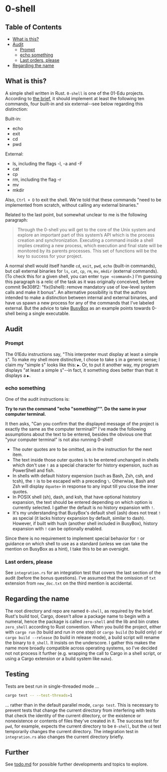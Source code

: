 # 0-shell

## Table of Contents

- [What is this?](#what-is-this?)
- [Audit](#audit)
  - [Prompt](#prompt)
  - [echo something](#echo-something)
  - [Last orders, please](#last-orders-please)
- [Regarding the name](#regarding-the-name)

## What is this?

A simple shell written in Rust. `0-shell` is one of the 01-Edu projects. According to [the brief](https://github.com/01-edu/public/tree/master/subjects/0-shell), it should implement at least the following ten commands, four built-in and six external--see below regarding this distinction:

Built-in:

- echo
- exit
- cd
- pwd

External:

- ls, including the flags -l, -a and -F
- cat
- cp
- rm, including the flag -r
- mv
- mkdir

Also, `Ctrl + D` to exit the shell. We're told that these commands "need to be implemented from scratch, without calling any external binaries."

Related to the last point, but somewhat unclear to me is the following paragraph:

> Through the 0-shell you will get to the core of the Unix system and explore an important part of this system’s API which is the process creation and synchronization. Executing a command inside a shell implies creating a new process, which execution and final state will be monitored by its parents processes. This set of functions will be the key to success for your project.

A normal shell would itself handle `cd`, `exit`, `pwd`, `echo` (built-in commands), but call external binaries for `ls`, `cat`, `cp`, `rm`, `mv`, `mkdir` (external commands). (To check this for a given shell, you can enter `type <command>`.) I'm guessing this paragraph is a relic of the task as it was originally conceived, before commit 9e308f2: "fix(0shell): remove mandatory use of low-level system calls and make it bonus". An alternative possibility is that the authors intended to make a distinction between internal and external binaries, and have us spawn a new process for any of the commands that I've labeled external. But the advice to take [BusyBox](https://en.wikipedia.org/wiki/BusyBox) as an example points towards 0-shell being a single executable.

## Audit

### Prompt

The 01Edu instructions say, "This interpreter must display at least a simple `$`". To make my shell more distinctive, I chose to take `$` in a generic sense; I claim my "simple `$`" looks like this: `▶`. Or, to put it another way, my program displays "at least a simple `$`"--in fact, it something does better than that: it displays a `▶`.

### echo something

One of the audit instructions is:

**Try to run the command "echo "something!"". Do the same in your computer terminal.**

It then asks, "Can you confirm that the displayed message of the project is exactly the same as the computer terminal?" I've made the following assumptions about the text to be entered, besides the obvious one that "your computer terminal" is not also running 0-shell!

- The outer quotes are to be omitted, as in the instruction for the next item.
- The text inside those outer quotes is to be entered unchanged in shells which don't use `!` as a special character for history expension, such as PowerShell and fish.
- In shells with default history expension (such as Bash, Zsh, csh, and tcsh), the `!` is to be escaped with a preceding `\`. Otherwise, Bash and Zsh will display `dquote>` in response to any input till you close the inner quotes.
- In POSIX shell (sh), dash, and ksh, that have optional histotory expansion, the text should be entered depending on which option is currently selected. I gather the default is no history expansion with `!`.
- It's my understanding that BusyBox's default shell (ash) does not treat `!` as special (it lacks history expansion by default, similar to dash). However, if built with hush (another shell included in BusyBox), history expansion with `!` can be optionally enabled.

Since there is no requirement to implement special behavior for `!` or guidance on which shell to use as a standard (unless we can take the mention on BusyBox as a hint), I take this to be an oversight.

### Last orders, please

See `integration.rs` for an integration test that covers the last section of the audit (before the bonus questions). I've assumed that the omission of `txt` extension from `new_doc.txt` on the third mention is accidental.

## Regarding the name

The root directory and repo are named `0-shell`, as required by the brief. Rust's build tool, Cargo, doesn't allow a package name to begin with a numeral, hence the package is called `zero-shell` and the lib and bin crates `zero_shell` according to Rust convention. When you build the project, either with `cargo run` (to build and run in one step) or `cargo build` (to build only) or `cargo build --release` (to build in release mode), a build script will rename the binary to `0_shell`. It insists on the underscore. I gather this makes the name more broadly compatible across operating systems, so I've decided not not process it further (e.g. wrapping the call to Cargo in a shell script, or using a Cargo extension or a build system like `make`).

## Testing

Tests are best run in single-threaded mode ...

```zsh
cargo test -- --test-threads=1
```

... rather than in the default parallel mode, `cargo test`. This is necessary to prevent tests that change the current directory from interfering with tests that check the identity of the current ditectory, or the existence or nonexistence or contents of files they've created in it. The success test for `pwd`, for example, expects the current directory to be `0-shell`, but the `cd` test temporarily changes the current directory. The integration test in `integration.rs` also changes the current directory briefly.

## Further

See [todo.md](todo.md) for possible further developments and topics to explore.
